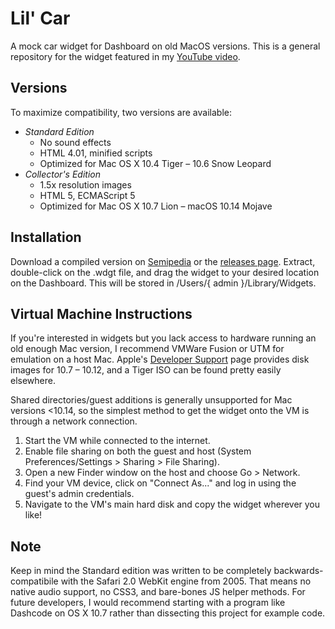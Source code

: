 # Lil' Car
A mock car widget for Dashboard on old MacOS versions.
This is a general repository for the widget featured in my [YouTube video](https://duckduckgo.com).

## Versions
To maximize compatibility, two versions are available:
- *Standard Edition*
	- No sound effects
	- HTML 4.01, minified scripts
	- Optimized for Mac OS X 10.4 Tiger – 10.6 Snow Leopard
- *Collector's Edition*
	- 1.5x resolution images
	- HTML 5, ECMAScript 5
	- Optimized for Mac OS X 10.7 Lion – macOS 10.14 Mojave

## Installation
Download a compiled version on [Semipedia](https://semiopteryx.github.io/semipedia/chapters/semiware) or the [releases page](https://duckduckgo.com).
Extract, double-click on the .wdgt file, and drag the widget to your desired location on the Dashboard.
This will be stored in /Users/{ admin }/Library/Widgets.

## Virtual Machine Instructions
If you're interested in widgets but you lack access to hardware running an old enough Mac version, I recommend VMWare Fusion or UTM for emulation on a host Mac. Apple's [Developer Support](https://support.apple.com/en-us/102662) page provides disk images for 10.7 – 10.12, and a Tiger ISO can be found pretty easily elsewhere.

Shared directories/guest additions is generally unsupported for Mac versions <10.14, so the simplest method to get the widget onto the VM is through a network connection.

1. Start the VM while connected to the internet.
2. Enable file sharing on both the guest and host (System Preferences/Settings > Sharing > File Sharing).
3. Open a new Finder window on the host and choose Go > Network.
4. Find your VM device, click on "Connect As..." and log in using the guest's admin credentials.
5. Navigate to the VM's main hard disk and copy the widget wherever you like!

## Note
Keep in mind the Standard edition was written to be completely backwards-compatibile with the Safari 2.0 WebKit engine from 2005. That means no native audio support, no CSS3, and bare-bones JS helper methods. For future developers, I would recommend starting with a program like Dashcode on OS X 10.7 rather than dissecting this project for example code.